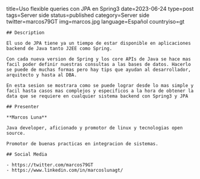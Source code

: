 title=Uso flexible queries con JPA en Spring3
date=2023-06-24
type=post
tags=Server side
status=published
category=Server side
twitter=marcos79GT
img=marcos.jpg
language=Español
countryiso=gt
~~~~~~
## Description

El uso de JPA tiene ya un tiempo de estar disponible en aplicaciones backend de Java tanto J2EE como Spring.

Con cada nueva version de Spring y los core APIs de Java se hace mas facil poder definir nuestras consultas a las bases de datos. Hacerlo se puede de muchas formas pero hay tips que ayudan al desarrollador, arquitecto y hasta al DBA.

En esta sesion se mostrara como se puede lograr desde lo mas simple y facil hasta casos mas complejos y especificos a la hora de obtener la data que se requiere en cualquier sistema backend con Spring3 y JPA

## Presenter

**Marcos Luna**

Java developer, aficionado y promotor de linux y tecnologias open source.

Promotor de buenas practicas en integracion de sistemas.

## Social Media

- https://twitter.com/marcos79GT
- https://www.linkedin.com/in/marcoslunagt/
